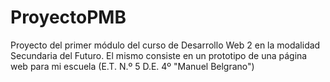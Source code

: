 # ProyectoPMB

Proyecto del primer módulo del curso de Desarrollo Web 2 en la modalidad Secundaria del Futuro. El mismo consiste en un prototipo de una página web para mi escuela (E.T. N.º 5 D.E. 4º "Manuel Belgrano")
